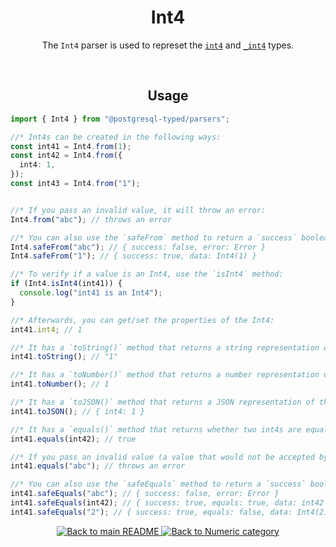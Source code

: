 <h1 align="center">
	Int4
</h1>
<p align="center">
  The <code>Int4</code> parser is used to represet the <a href="https://www.postgresql.org/docs/current/datatype-numeric.html#DATATYPE-INT"><code>int4</code></a> and <a href="https://www.postgresql.org/docs/current/datatype-numeric.html#DATATYPE-INT"><code>_int4</code></a> types.
</p>
<br/>

<!-- Usage -->
<h2 align="center">
	Usage
</h2>

```ts
import { Int4 } from "@postgresql-typed/parsers";

//* Int4s can be created in the following ways:
const int41 = Int4.from(1);
const int42 = Int4.from({
  int4: 1,
});
const int43 = Int4.from("1");


//* If you pass an invalid value, it will throw an error:
Int4.from("abc"); // throws an error

//* You can also use the `safeFrom` method to return a `success` boolean instead of throwing an error:
Int4.safeFrom("abc"); // { success: false, error: Error }
Int4.safeFrom("1"); // { success: true, data: Int4(1) }

//* To verify if a value is an Int4, use the `isInt4` method:
if (Int4.isInt4(int41)) {
  console.log("int41 is an Int4");
}

//* Afterwards, you can get/set the properties of the Int4:
int41.int4; // 1

//* It has a `toString()` method that returns a string representation of the int4:
int41.toString(); // "1"

//* It has a `toNumber()` method that returns a number representation of the Int4:
int41.toNumber(); // 1

//* It has a `toJSON()` method that returns a JSON representation of the int4:
int41.toJSON(); // { int4: 1 }

//* It has a `equals()` method that returns whether two int4s are equal:
int41.equals(int42); // true

//* If you pass an invalid value (a value that would not be accepted by the `from` method), it will throw an error:
int41.equals("abc"); // throws an error

//* You can also use the `safeEquals` method to return a `success` boolean instead of throwing an error:
int41.safeEquals("abc"); // { success: false, error: Error }
int41.safeEquals(int42); // { success: true, equals: true, data: int42 }
int41.safeEquals("2"); // { success: true, equals: false, data: Int4(2) }
```

<p align="center">
  <!-- Back to main README button -->
  <a href="../../README.md">
    <img src="https://img.shields.io/badge/-Back%20to%20main%20README-blue" alt="Back to main README" />
  </a>
  <!-- Back to category button -->
  <a href="./Numeric.md">
    <img src="https://img.shields.io/badge/-Back%20to%20Numeric%20category-blue" alt="Back to Numeric category" />
  </a>
</p>